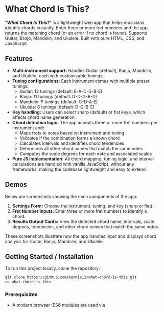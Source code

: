 # What Chord Is This?

"**_What Chord Is This?_**" is a lightweight web app that helps musicians identify chords instantly. Enter three or more fret numbers and the app returns the matching chord (or an error if no chord is found). Supports Guitar, Banjo, Mandolin, and Ukulele. Built with pure HTML, CSS, and JavaScript.

## Features

- **Multi-instrument support:** Handles Guitar (default), Banjo, Mandolin, and Ukulele, each with customizable tunings.
- **Tuning configurations:** Each instrument comes with multiple preset tunings:
  - Guitar: 13 tunings (default: E-A-D-G-B-E)
  - Banjo: 11 tunings (default: D-D-G-B-D)
  - Mandolin: 9 tunings (default: G-D-A-E)
  - Ukulele: 6 tunings (default: D-G-B-E)
- **Key handling:** Users can select sharp (default) or flat keys, which affects chord name generation.
- **Chord detection logic:** The app accepts three or more fret numbers per instrument and:
  - Maps frets to notes based on instrument and tuning
  - Validates if the combination forms a known chord
  - Calculates intervals and identifies chord tendencies
  - Determines all other chord names that match the same notes
  - Computes the scale degrees for each note and associated scales
- **Pure JS implementation:** All chord mapping, tuning logic, and interval calculations are handled with vanilla JavaScript, without any frameworks, making the codebase lightweight and easy to extend.

## Demos

Below are screenshots showing the main components of the app:

1. **Settings Form:** Choose the instrument, tuning, and key (sharp or flat).
2. **Fret Number Inputs:** Enter three or more fret numbers to identify a chord.
3. **Results Output Cards:** View the detected chord name, intervals, scale degrees, tendencies, and other chord names that match the same notes.

These screenshots illustrate how the app handles input and displays chord analysis for Guitar, Banjo, Mandolin, and Ukulele.

<!-- Add shot of both forms and results cards -->

## Getting Started / Installation

To run this project locally, clone the repository:

```sh
git clone https://github.com/Kernix13/what-chord-is-this.git
cd what-chord-is-this
```

### Prerequisites

- A modern browser (ES6 modules are used via <script type="module">)
- For local testing, a simple server is recommended to avoid CORS issues (opening index.html directly may work in some browsers).

### Running Locally

If you’re using VS Code, the easiest way is with the Live Server extension:

- Open the project folder in VS Code.
- Right-click index.html → Open with Live Server.

> ⚠️ If you’re not using VS Code/Live Server, you can still run a local server with:

Python (if installed):

```sh
python3 -m http.server
```

Node.js:

```sh
npx http-server .
```

Then open the server URL in your browser (e.g., http://localhost:8000).

## Notes

- The project uses ES6 modules (`<script type="module">`), so it requires a modern browser.
- Opening index.html directly may work in some browsers, but a local server avoids potential CORS restrictions.

## Usage

1. Click **Show Settings** to select the instrument (default: Guitar), tuning (default: Standard), and key (default: sharp).
2. Enter fret numbers for the chord:
   - Use `0` for open strings.
   - Leave muted strings blank.
3. Press **Submit** to see the results.
4. View the chord analysis:
   - Chord name
   - Unique notes and intervals
   - Chord tendencies
   - Other chord names that match the same notes
   - Associated scales and scale degrees
5. To enter a new chord:
   - Reset the page, or
   - Click **Show Settings** to change the instrument, tuning, or key.

## Project Structure

The project is organized as follows:

```
├─  .gitignore
├── CHANGELOG.md                    # Project version history and changes
├── README.md                       #
├── index.html                      # Main HTML page
├── css/
│   └── style.css                   # Main stylesheet
├── js/
│   ├── index.js                    # Entry point; imports modules and sets up event listeners
│   ├── data/
│   │   ├── chord-intervals.js      # Object containing all chord types and related info
│   │   ├── chord-intervals.json    # (Optional; reserved for future API use)
│   │   └── constants.js            # Constants used across the app
│   ├── modules/
│   │   ├── buildUserStrings.js     # Generates a 12-note array for each string
│   │   ├── fixEnharmonics.js       # Corrects chord note names for enharmonic equivalents
│   │   ├── getUserNotes.js         # Converts user-entered fret numbers into note names
│   │   └── searchForChordMatch.js  # Searches chord-intervals.js for matching chords
│   ├── ui/
│   │   ├── eventHandlers.js        # Functions for event listeners
│   │   ├── renderErrors.js         # Functions to render error messages
│   │   ├── renderResults.js        # Functions to display chord result cards
│   │   └── setupForms.js           # Functions to populate tunings and fret inputs
│   └── utils/
│       └── storage.js              # LocalStorage get/set functions
```

### Notes

- All JavaScript files are currently in the root or subfolders (`modules/`, `ui/`, `utils/`). They could be moved to a `js/` folder for cleaner organization in future refactors.
- `chord-intervals.json` is included for potential API or external data usage; currently, `chord-intervals.js` is used in the app logic.

## Future Improvements

Planned enhancements and potential features for upcoming versions:

1. **Custom tunings:** Allow users to define their own instrument tunings beyond the preset options.
2. **Scale and mode support:** Display the actual note values for scales and modes that build the chord, improving educational value.
3. **Deployment and hosting:** Publish the app to a live environment (Netlify or personal website) for easy access.
4. **Improved UI/UX:** Refine styling, responsive layout, and accessibility features, including better keyboard navigation and screen reader support.

## Contributing

Contributions are welcome! If you find bugs, have suggestions, or want to add features, feel free to:

- Open an issue describing the problem or feature request.
- Fork the repository and submit a pull request with your changes.

Please ensure any code contributions follow the existing code style and include comments where necessary.

## License

<!-- If you want to allow others to freely use your code, MIT is a common, simple choice. Here’s a concise way to put it in your README: -->

This project is licensed under the MIT License. See the [LICENSE](LICENSE) file for details.

> `LICENSE` coming soon...

## Acknowledgements

This project was inspired by the need for a simple, framework-free chord identification tool for fretted string instruments.
